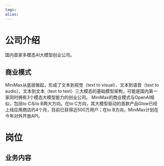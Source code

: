 ```yaml
---
tags: 
alias:
---
```

# 公司介绍
国内首家多模态AI大模型创业公司。
## 商业模式
MiniMax从底层做起，形成了文本到视觉（text to visual）、文本到语音（text to audio）、文本到文本（text to text）三大模态的基础模型架构，可能是国内第一家同时拥有3个模态大模型能力的创业公司。
MiniMax的商业模式与OpenAI相似，包括to C与to B两大方向。在to C方向，其大模型驱动的首款产品Glow已经上线应用商店约4个月，目前已获得近500万用户；在to B方向，MiniMax计划在今年对外开放API。

# 岗位
## 业务内容
